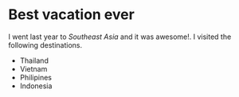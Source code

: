 # Best vacation ever

I went last year to _Southeast Asia_ and it was awesome!. I visited the following destinations.

* Thailand
* Vietnam
* Philipines
* Indonesia

